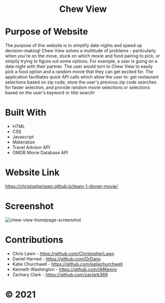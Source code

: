 # <center>Chew View</center>

# Purpose of Website
The purpose of this website is to simplify date nights and speed up decision-making! Chew View solves a multitude of problems - particularly when you're on the move, stuck on which movie and food pairing to pick, or simpily trying to figure out some options. For example, a user is going on a date night with their partner. The user would turn to Chew View to easily pick a food option and a random movie that they can get excited for. The application facilitates quick API calls which allow the user to: get restaurant selections based on zip code, store the user's previous zip code searches for faster selection, and provide random movie selections or selections based on the user's keyword or title search! 

# Built With
* HTML
* CSS
* Javascript
* Materialize
* Travel Advisor API
* OMDB Movie Database API

# Website Link
https://christopherlawn.github.io/team-1-dinner-movie/

# Screenshot
![chew-view-homepage-screenshot](https://user-images.githubusercontent.com/91863054/160073211-b34cab41-b939-445f-86d0-f94a63a71465.png)

# Contributions
* Chris Lawn - https://github.com/ChristopherLawn
* Daniel Harned - https://github.com/DrDano
* Katie Churchwell - https://github.com/katiechurchwell
* Kenneth Washington - https://github.com/iiMKenny
* Zachary Clark - https://github.com/zaclark369

# ©️ 2021

